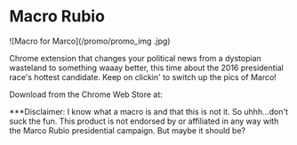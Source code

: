 # Macro Rubio

![Macro for Marco](/promo/promo_img .jpg)

Chrome extension that changes your political news from a dystopian wasteland to something waaay better, this time about the 2016 presidential race's hottest candidate. Keep on clickin' to switch up the pics of Marco!

Download from the Chrome Web Store at: 

***Disclaimer: I know what a macro is and that this is not it. So uhhh...don't suck the fun. This product is not endorsed by or affiliated in any way with the Marco Rubio presidential campaign. But maybe it should be?
